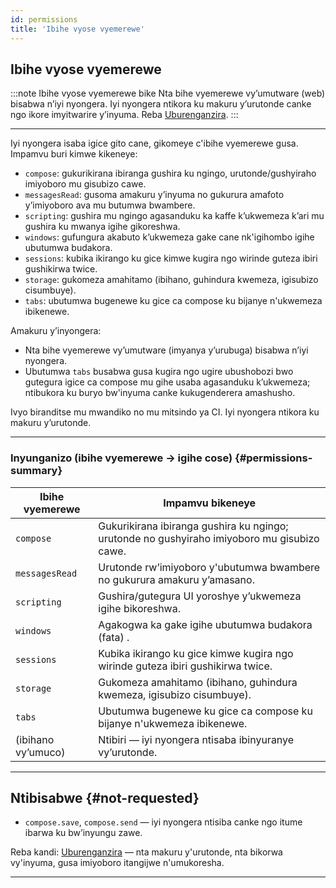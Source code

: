 ```yaml
---
id: permissions
title: 'Ibihe vyose vyemerewe'
---
```


## Ibihe vyose vyemerewe

:::note Ibihe vyose vyemerewe bike
Nta bihe vyemerewe vy’umutware (web) bisabwa n’iyi nyongera. Iyi nyongera ntikora ku makuru y’urutonde canke ngo ikore imyitwarire y’inyuma. Reba [Uburenganzira](privacy).
:::

---

Iyi nyongera isaba igice gito cane, gikomeye c'ibihe vyemerewe gusa. Impamvu buri kimwe kikeneye:

- `compose`: gukurikirana ibiranga gushira ku ngingo, urutonde/gushyiraho imiyoboro mu gisubizo cawe.
- `messagesRead`: gusoma amakuru y’inyuma no gukurura amafoto y’imiyoboro ava mu butumwa bwambere.
- `scripting`: gushira mu ngingo agasanduku ka kaffe k’ukwemeza k’ari mu gushira ku mwanya igihe gikoreshwa.
- `windows`: gufungura akabuto k’ukwemeza gake cane nk'igihombo igihe ubutumwa budakora.
- `sessions`: kubika ikirango ku gice kimwe kugira ngo wirinde guteza ibiri gushikirwa twice.
- `storage`: gukomeza amahitamo (ibihano, guhindura kwemeza, igisubizo cisumbuye).
- `tabs`: ubutumwa bugenewe ku gice ca compose ku bijanye n'ukwemeza ibikenewe.

Amakuru y’inyongera:

- Nta bihe vyemerewe vy’umutware (imyanya y’urubuga) bisabwa n’iyi nyongera.
- Ubutumwa `tabs` busabwa gusa kugira ngo ugire ubushobozi bwo gutegura igice ca compose mu gihe usaba agasanduku k’ukwemeza; ntibukora ku buryo bw'inyuma canke kukugenderera amashusho.

Ivyo biranditse mu mwandiko no mu mitsindo ya CI. Iyi nyongera ntikora ku makuru y’urutonde.

---

### Inyunganizo (ibihe vyemerewe → igihe cose) {#permissions-summary}

| Ibihe vyemerewe    | Impamvu bikeneye                                                                            |
| ------------------ | ------------------------------------------------------------------------------------------- |
| `compose`          | Gukurikirana ibiranga gushira ku ngingo; urutonde no gushyiraho imiyoboro mu gisubizo cawe. |
| `messagesRead`     | Urutonde rw’imiyoboro y'ubutumwa bwambere no gukurura amakuru y’amasano.                    |
| `scripting`        | Gushira/gutegura UI yoroshye y’ukwemeza igihe bikoreshwa.                                   |
| `windows`          | Agakogwa ka gake igihe ubutumwa budakora (fata) .                                           |
| `sessions`         | Kubika ikirango ku gice kimwe kugira ngo wirinde guteza ibiri gushikirwa twice.             |
| `storage`          | Gukomeza amahitamo (ibihano, guhindura kwemeza, igisubizo cisumbuye).                       |
| `tabs`             | Ubutumwa bugenewe ku gice ca compose ku bijanye n'ukwemeza ibikenewe.                       |
| (ibihano vy’umuco) | Ntibiri — iyi nyongera ntisaba ibinyuranye vy’urutonde.                                     |

---

## Ntibisabwe {#not-requested}

- `compose.save`, `compose.send` — iyi nyongera ntisiba canke ngo itume ibarwa ku bw’inyungu zawe.

Reba kandi: [Uburenganzira](privacy) — nta makuru y'urutonde, nta bikorwa vy'inyuma, gusa imiyoboro itangijwe n'umukoresha.

---
